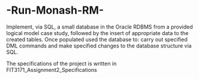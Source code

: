# -Run-Monash-RM-
Implement, via SQL, a small database in the Oracle RDBMS from a provided logical model case study, followed by the insert of appropriate data to the created tables. Once populated used the database to: carry out specified DML commands and make specified changes to the database structure via SQL.

The specifications of the project is written in FIT3171_Assignment2_Specifications
